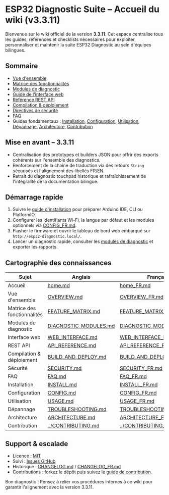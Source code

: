# ESP32 Diagnostic Suite – Accueil du wiki (v3.3.11)

Bienvenue sur le wiki officiel de la version **3.3.11**. Cet espace centralise tous les guides, références et checklists nécessaires
pour exploiter, personnaliser et maintenir la suite ESP32 Diagnostic au sein d'équipes bilingues.

## Sommaire
- [Vue d'ensemble](OVERVIEW_FR.md)
- [Matrice des fonctionnalités](FEATURE_MATRIX_FR.md)
- [Modules de diagnostic](DIAGNOSTIC_MODULES_FR.md)
- [Guide de l'interface web](WEB_INTERFACE_FR.md)
- [Référence REST API](API_REFERENCE_FR.md)
- [Compilation & déploiement](BUILD_AND_DEPLOY_FR.md)
- [Directives de sécurité](SECURITY_FR.md)
- [FAQ](FAQ_FR.md)
- Guides fondamentaux : [Installation](INSTALL_FR.md), [Configuration](CONFIG_FR.md), [Utilisation](USAGE_FR.md),
  [Dépannage](TROUBLESHOOTING_FR.md), [Architecture](ARCHITECTURE_FR.md), [Contribution](../CONTRIBUTING_FR.md)

## Mise en avant – 3.3.11
- Centralisation des prototypes et builders JSON pour offrir des exports cohérents sur l'ensemble des diagnostics.
- Renforcement de la chaîne de traduction via des retours `String` sécurisés et l'alignement des libellés FR/EN.
- Retrait du diagnostic touchpad historique et rafraîchissement de l'intégralité de la documentation bilingue.

## Démarrage rapide
1. Suivre le [guide d'installation](INSTALL_FR.md) pour préparer Arduino IDE, CLI ou PlatformIO.
2. Configurer les identifiants Wi-Fi, la langue par défaut et les modules optionnels via [CONFIG_FR.md](CONFIG_FR.md).
3. Flasher le firmware et ouvrir le tableau de bord web embarqué sur `http://esp32-diagnostic.local/`.
4. Lancer un diagnostic rapide, consulter les [modules de diagnostic](DIAGNOSTIC_MODULES_FR.md) et exporter les rapports.

## Cartographie des connaissances
| Sujet | Anglais | Français |
|-------|---------|----------|
| Accueil | [home.md](home.md) | [home_FR.md](home_FR.md) |
| Vue d'ensemble | [OVERVIEW.md](OVERVIEW.md) | [OVERVIEW_FR.md](OVERVIEW_FR.md) |
| Matrice des fonctionnalités | [FEATURE_MATRIX.md](FEATURE_MATRIX.md) | [FEATURE_MATRIX_FR.md](FEATURE_MATRIX_FR.md) |
| Modules de diagnostic | [DIAGNOSTIC_MODULES.md](DIAGNOSTIC_MODULES.md) | [DIAGNOSTIC_MODULES_FR.md](DIAGNOSTIC_MODULES_FR.md) |
| Interface web | [WEB_INTERFACE.md](WEB_INTERFACE.md) | [WEB_INTERFACE_FR.md](WEB_INTERFACE_FR.md) |
| REST API | [API_REFERENCE.md](API_REFERENCE.md) | [API_REFERENCE_FR.md](API_REFERENCE_FR.md) |
| Compilation & déploiement | [BUILD_AND_DEPLOY.md](BUILD_AND_DEPLOY.md) | [BUILD_AND_DEPLOY_FR.md](BUILD_AND_DEPLOY_FR.md) |
| Sécurité | [SECURITY.md](SECURITY.md) | [SECURITY_FR.md](SECURITY_FR.md) |
| FAQ | [FAQ.md](FAQ.md) | [FAQ_FR.md](FAQ_FR.md) |
| Installation | [INSTALL.md](INSTALL.md) | [INSTALL_FR.md](INSTALL_FR.md) |
| Configuration | [CONFIG.md](CONFIG.md) | [CONFIG_FR.md](CONFIG_FR.md) |
| Utilisation | [USAGE.md](USAGE.md) | [USAGE_FR.md](USAGE_FR.md) |
| Dépannage | [TROUBLESHOOTING.md](TROUBLESHOOTING.md) | [TROUBLESHOOTING_FR.md](TROUBLESHOOTING_FR.md) |
| Architecture | [ARCHITECTURE.md](ARCHITECTURE.md) | [ARCHITECTURE_FR.md](ARCHITECTURE_FR.md) |
| Contribution | [../CONTRIBUTING.md](../CONTRIBUTING.md) | [../CONTRIBUTING_FR.md](../CONTRIBUTING_FR.md) |

## Support & escalade
- Licence : [MIT](../LICENSE)
- Suivi : [Issues GitHub](https://github.com/ESP32-Diagnostic/ESP32-Diagnostic/issues)
- Historique : [CHANGELOG.md](../CHANGELOG.md) / [CHANGELOG_FR.md](../CHANGELOG_FR.md)
- Contributions : forkez le dépôt puis suivez le [guide de contribution](../CONTRIBUTING_FR.md).

Bon diagnostic ! Pensez à relier vos procédures internes à ce wiki pour garantir l'alignement avec la version 3.3.11.
